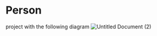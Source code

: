 # Person
project with the following diagram
![Untitled Document (2)](https://user-images.githubusercontent.com/67556986/89632116-be7f1800-d8b2-11ea-9bb0-f8ae06a239b6.png)
